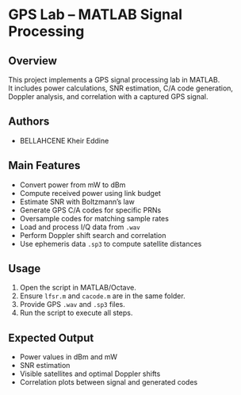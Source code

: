 # GPS Lab – MATLAB Signal Processing

## Overview
This project implements a GPS signal processing lab in MATLAB.  
It includes power calculations, SNR estimation, C/A code generation, Doppler analysis, and correlation with a captured GPS signal.

## Authors
- BELLAHCENE Kheir Eddine  

## Main Features
- Convert power from mW to dBm
- Compute received power using link budget
- Estimate SNR with Boltzmann’s law
- Generate GPS C/A codes for specific PRNs
- Oversample codes for matching sample rates
- Load and process I/Q data from `.wav`
- Perform Doppler shift search and correlation
- Use ephemeris data `.sp3` to compute satellite distances

## Usage
1. Open the script in MATLAB/Octave.  
2. Ensure `lfsr.m` and `cacode.m` are in the same folder.  
3. Provide GPS `.wav` and `.sp3` files.  
4. Run the script to execute all steps.

## Expected Output
- Power values in dBm and mW
- SNR estimation
- Visible satellites and optimal Doppler shifts
- Correlation plots between signal and generated codes
